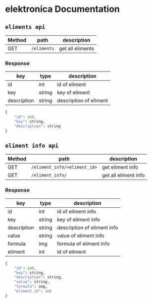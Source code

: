 # elektronica Documentation

## `eliments api`

| Method | path | description |
| --- | --- | --- |
| GET | `/eliments` | get all eliments |

### Response

| key | type | description |
| --- | --- | --- |
| id | int | id of eliment |
| key | string | key of eliment |
| description | string | description of eliment |

```python
{
    "id": int,
    "key": string,
    "description": string
}
```


## `eliment info api`

| Method | path | description |
| --- | --- | --- |
| GET | `/eliment_info/<eliment_id>` | get eliment info |
| GET | `/eliment_info/` | get all eliment info |

### Response

| key | type | description |
| --- | --- | --- |
| id | int | id of eliment info |
| key | string | key of eliment info |
| description | string | description of eliment info |
| value | string | value of eliment info |
| formula | img | formula of eliment info |
| eliment | int | id of eliment |


```python
{
    "id": int,
    "key": string,
    "description": string,
    "value": string,
    "formula": img,
    "eliment_id": int
}
```